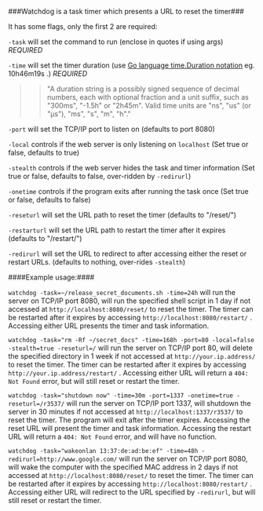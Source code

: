 ###Watchdog is a task timer which presents a URL to reset the timer###

It has some flags, only the first 2 are required:

`-task` will set the command to run (enclose in quotes if using args) *REQUIRED*

`-time` will set the timer duration (use [Go language time.Duration notation](http://golang.org/pkg/time/#ParseDuration) eg. 10h46m19s .) *REQUIRED*

>>"A duration string is a possibly signed sequence of decimal numbers, each with optional fraction and a unit suffix, such as "300ms", "-1.5h" or "2h45m". Valid time units are "ns", "us" (or "µs"), "ms", "s", "m", "h"."

`-port` will set the TCP/IP port to listen on (defaults to port 8080)

`-local` controls if the web server is only listening on `localhost` (Set true or false, defaults to true)

`-stealth` controls if the web server hides the task and timer information (Set true or false, defaults to false, over-ridden by `-redirurl`)

`-onetime` controls if the program exits after running the task once (Set true or false, defaults to false)

`-reseturl` will set the URL path to reset the timer (defaults to "/reset/")

`-restarturl` will set the URL path to restart the timer after it expires (defaults to "/restart/")

`-redirurl` will set the URL to redirect to after accessing either the reset or restart URLs. (defaults to nothing, over-rides `-stealth`)

####Example usage:####

`watchdog -task=~/release_secret_documents.sh -time=24h` will run the server on TCP/IP port 8080, will run the specified shell script in 1 day if not accessed at `http://localhost:8080/reset/` to reset the timer. The timer can be restarted after it expires by accessing `http://localhost:8080/restart/` . Accessing either URL presents the timer and task information.

`watchdog -task="rm -Rf ~/secret_docs" -time=168h -port=80 -local=false -stealth=true -reseturl=/` will run the server on TCP/IP port 80, will delete the specified directory in 1 week if not accessed at `http://your.ip.address/` to reset the timer. The timer can be restarted after it expires by accessing `http://your.ip.address/restart/` . Accessing either URL will return a `404: Not Found` error, but will still reset or restart the timer.

`watchdog -task="shutdown now" -time=30m -port=1337 -onetime=true -reseturl=/r3537/` will run the server on TCP/IP port 1337, will shutdown the server in 30 minutes if not accessed at `http://localhost:1337/r3537/` to reset the timer. The program will exit after the timer expires. Accessing the reset URL will present the timer and task information. Accessing the restart URL will return a `404: Not Found` error, and will have no function.

`watchdog -task="wakeonlan 13:37:de:ad:be:ef" -time=48h -redirurl=http://www.google.com/` will run the server on TCP/IP port 8080, will wake the computer with the specified MAC address in 2 days if not accessed at `http://localhost:8080/reset/` to reset the timer. The timer can be restarted after it expires by accessing `http://localhost:8080/restart/` . Accessing either URL will redirect to the URL specified by `-redirurl`, but will still reset or restart the timer.